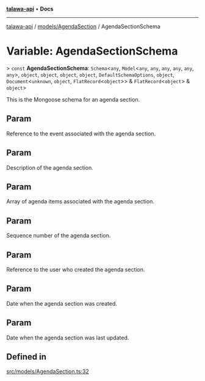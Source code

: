[**talawa-api**](../../../README.md) • **Docs**

***

[talawa-api](../../../modules.md) / [models/AgendaSection](../README.md) / AgendaSectionSchema

# Variable: AgendaSectionSchema

\> `const` **AgendaSectionSchema**: `Schema`\<`any`, `Model`\<`any`, `any`, `any`, `any`, `any`, `any`\>, `object`, `object`, `object`, `object`, `DefaultSchemaOptions`, `object`, `Document`\<`unknown`, `object`, `FlatRecord`\<`object`\>\> & `FlatRecord`\<`object`\> & `object`\>

This is the Mongoose schema for an agenda section.

## Param

Reference to the event associated with the agenda section.

## Param

Description of the agenda section.

## Param

Array of agenda items associated with the agenda section.

## Param

Sequence number of the agenda section.

## Param

Reference to the user who created the agenda section.

## Param

Date when the agenda section was created.

## Param

Date when the agenda section was last updated.

## Defined in

[src/models/AgendaSection.ts:32](https://github.com/PalisadoesFoundation/talawa-api/blob/5e38dbf44e47f2fc703410fad29ab5c8f7f26c77/src/models/AgendaSection.ts#L32)
